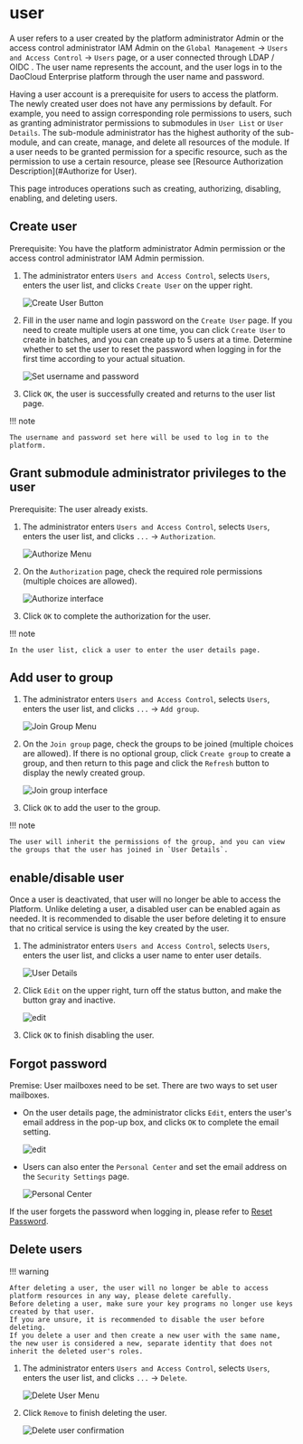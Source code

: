# user

A user refers to a user created by the platform administrator Admin or the access control administrator IAM Admin on the `Global Management` -> `Users and Access Control` -> `Users` page, or a user connected through LDAP / OIDC .
The user name represents the account, and the user logs in to the DaoCloud Enterprise platform through the user name and password.

Having a user account is a prerequisite for users to access the platform. The newly created user does not have any permissions by default. For example, you need to assign corresponding role permissions to users, such as granting administrator permissions to submodules in `User List` or `User Details`.
The sub-module administrator has the highest authority of the sub-module, and can create, manage, and delete all resources of the module.
If a user needs to be granted permission for a specific resource, such as the permission to use a certain resource, please see [Resource Authorization Description](#Authorize for User).

This page introduces operations such as creating, authorizing, disabling, enabling, and deleting users.

## Create user

Prerequisite: You have the platform administrator Admin permission or the access control administrator IAM Admin permission.

1. The administrator enters `Users and Access Control`, selects `Users`, enters the user list, and clicks `Create User` on the upper right.

    ![Create User Button](../../images/createuser01.png)

2. Fill in the user name and login password on the `Create User` page. If you need to create multiple users at one time, you can click `Create User` to create in batches, and you can create up to 5 users at a time. Determine whether to set the user to reset the password when logging in for the first time according to your actual situation.

    ![Set username and password](../../images/createuser02.png)

3. Click `OK`, the user is successfully created and returns to the user list page.

!!! note

    The username and password set here will be used to log in to the platform.

## Grant submodule administrator privileges to the user

Prerequisite: The user already exists.

1. The administrator enters `Users and Access Control`, selects `Users`, enters the user list, and clicks `...` -> `Authorization`.

    ![Authorize Menu](../../images/authorize01.png)

2. On the `Authorization` page, check the required role permissions (multiple choices are allowed).

    ![Authorize interface](../../images/authorize02.png)

3. Click `OK` to complete the authorization for the user.

!!! note

    In the user list, click a user to enter the user details page.

## Add user to group

1. The administrator enters `Users and Access Control`, selects `Users`, enters the user list, and clicks `...` -> `Add group`.

    ![Join Group Menu](../../images/joingroup01.png)

2. On the `Join group` page, check the groups to be joined (multiple choices are allowed). If there is no optional group, click `Create group` to create a group, and then return to this page and click the `Refresh` button to display the newly created group.

    ![Join group interface](../../images/joingroup02.png)

3. Click `OK` to add the user to the group.

!!! note

    The user will inherit the permissions of the group, and you can view the groups that the user has joined in `User Details`.

## enable/disable user

Once a user is deactivated, that user will no longer be able to access the Platform. Unlike deleting a user, a disabled user can be enabled again as needed. It is recommended to disable the user before deleting it to ensure that no critical service is using the key created by the user.

1. The administrator enters `Users and Access Control`, selects `Users`, enters the user list, and clicks a user name to enter user details.

    ![User Details](../../images/createuser03.png)

2. Click `Edit` on the upper right, turn off the status button, and make the button gray and inactive.

    ![edit](../../images/enableuser.png)

3. Click `OK` to finish disabling the user.

## Forgot password

Premise: User mailboxes need to be set. There are two ways to set user mailboxes.

- On the user details page, the administrator clicks `Edit`, enters the user's email address in the pop-up box, and clicks `OK` to complete the email setting.

    ![edit](../../images/enableuser.png)

- Users can also enter the `Personal Center` and set the email address on the `Security Settings` page.

    ![Personal Center](../../images/mailbox.png)

If the user forgets the password when logging in, please refer to [Reset Password](../password.md).

## Delete users

!!! warning

    After deleting a user, the user will no longer be able to access platform resources in any way, please delete carefully.
    Before deleting a user, make sure your key programs no longer use keys created by that user.
    If you are unsure, it is recommended to disable the user before deleting.
    If you delete a user and then create a new user with the same name, the new user is considered a new, separate identity that does not inherit the deleted user's roles.

1. The administrator enters `Users and Access Control`, selects `Users`, enters the user list, and clicks `...` -> `Delete`.

    ![Delete User Menu](../../images/deleteuser01.png)

2. Click `Remove` to finish deleting the user.

    ![Delete user confirmation](../../images/deleteuser02.png)